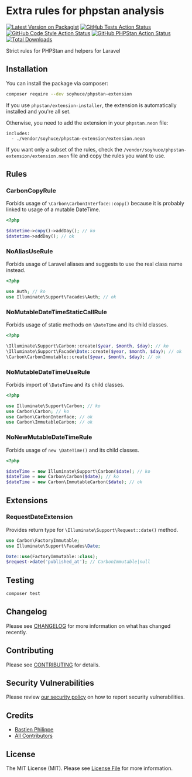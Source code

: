 # Extra rules for phpstan analysis

[![Latest Version on Packagist](https://img.shields.io/packagist/v/soyhuce/phpstan-extension.svg?style=flat-square)](https://packagist.org/packages/soyhuce/phpstan-extension)
[![GitHub Tests Action Status](https://img.shields.io/github/actions/workflow/status/soyhuce/phpstan-extension/run-tests.yml?branch=main&label=tests&style=flat-square)](https://github.com/soyhuce/phpstan-extension/actions?query=workflow%3Arun-tests+branch%3Amain)
[![GitHub Code Style Action Status](https://img.shields.io/github/actions/workflow/status/soyhuce/phpstan-extension/php-cs-fixer.yml?branch=main&label=code%20style&style=flat-square)](https://github.com/soyhuce/phpstan-extension/actions?query=workflow%3A"Fix+PHP+code+style+issues"+branch%3Amain)
[![GitHub PHPStan Action Status](https://img.shields.io/github/actions/workflow/status/soyhuce/phpstan-extension/phpstan.yml?branch=main&label=phpstan)](https://github.com/soyhuce/phpstan-extension/actions?query=workflow%3APHPStan+branch%3Amain)
[![Total Downloads](https://img.shields.io/packagist/dt/soyhuce/phpstan-extension.svg?style=flat-square)](https://packagist.org/packages/soyhuce/phpstan-extension)

Strict rules for PHPStan and helpers for Laravel

## Installation

You can install the package via composer:

```bash
composer require --dev soyhuce/phpstan-extension
```

If you use `phpstan/extension-installer`, the extension is automatically installed and you're all set.

Otherwise, you need to add the extension in your `phpstan.neon` file:

```neon
includes:
  - ./vendor/soyhuce/phpstan-extension/extension.neon
```

If you want only a subset of the rules, check the `/vendor/soyhuce/phpstan-extension/extension.neon` file and copy the
rules you want to use.

## Rules

### CarbonCopyRule

Forbids usage of `\Carbon\CarbonInterface::copy()` because it is probably linked to usage of a mutable DateTime.

```php
<?php

$datetime->copy()->addDay(); // ko
$datetime->addDay(); // ok
```

### NoAliasUseRule

Forbids usage of Laravel aliases and suggests to use the real class name instead.

```php
<?php

use Auth; // ko
use Illuminate\Support\Facades\Auth; // ok
```

### NoMutableDateTimeStaticCallRule

Forbids usage of static methods on `\DateTime` and its child classes.

```php
<?php

\Illuminate\Support\Carbon::create($year, $month, $day); // ko
\Illuminate\Support\Facade\Date::create($year, $month, $day); // ok
\Carbon\CarbonImmutable::create($year, $month, $day); // ok
```

### NoMutableDateTimeUseRule

Forbids import of `\DateTime` and its child classes.

```php
<?php

use Illuminate\Support\Carbon; // ko
use Carbon\Carbon; // ko
use Carbon\CarbonInterface; // ok
use Carbon\ImmutableCarbon; // ok
```

### NoNewMutableDateTimeRule

Forbids usage of `new \DateTime()` and its child classes.

```php
<?php

$dateTime = new Illuminate\Support\Carbon($date); // ko
$dateTime = new Carbon\Carbon($date); // ko
$dateTime = new Carbon\ImmutableCarbon($date); // ok
```

## Extensions

### RequestDateExtension

Provides return type for `\Illuminate\Support\Request::date()` method.

```php
use Carbon\FactoryImmutable;
use Illuminate\Support\Facades\Date;

Date::use(FactoryImmutable::class);
$request->date('published_at'); // CarbonImmutable|null
```

## Testing

```bash
composer test
```

## Changelog

Please see [CHANGELOG](CHANGELOG.md) for more information on what has changed recently.

## Contributing

Please see [CONTRIBUTING](.github/CONTRIBUTING.md) for details.

## Security Vulnerabilities

Please review [our security policy](../../security/policy) on how to report security vulnerabilities.

## Credits

- [Bastien Philippe](https://github.com/bastien-phi)
- [All Contributors](../../contributors)

## License

The MIT License (MIT). Please see [License File](LICENSE.md) for more information.
